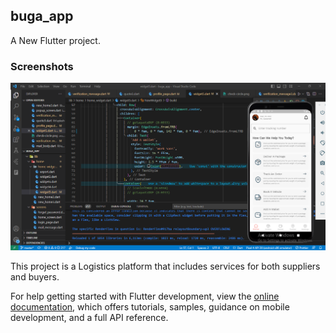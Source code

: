 ## buga_app

A New Flutter project.

### Screenshots

<img src="Capture6.PNG"/>

This project is a Logistics platform that includes services for both suppliers and buyers.

For help getting started with Flutter development, view the
[online documentation](https://docs.flutter.dev/), which offers tutorials,
samples, guidance on mobile development, and a full API reference.
